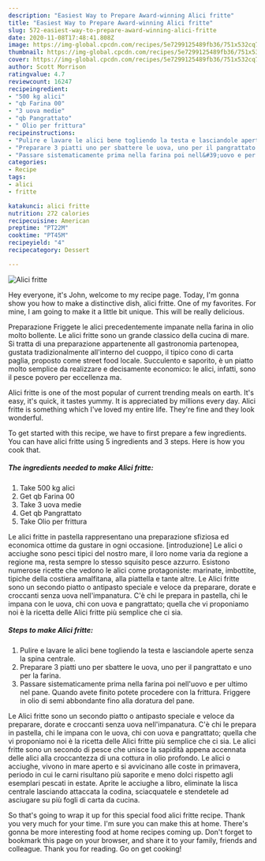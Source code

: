 ```yaml
---
description: "Easiest Way to Prepare Award-winning Alici fritte"
title: "Easiest Way to Prepare Award-winning Alici fritte"
slug: 572-easiest-way-to-prepare-award-winning-alici-fritte
date: 2020-11-08T17:48:41.808Z
image: https://img-global.cpcdn.com/recipes/5e7299125489fb36/751x532cq70/alici-fritte-recipe-main-photo.jpg
thumbnail: https://img-global.cpcdn.com/recipes/5e7299125489fb36/751x532cq70/alici-fritte-recipe-main-photo.jpg
cover: https://img-global.cpcdn.com/recipes/5e7299125489fb36/751x532cq70/alici-fritte-recipe-main-photo.jpg
author: Scott Morrison
ratingvalue: 4.7
reviewcount: 16247
recipeingredient:
- "500 kg alici"
- "qb Farina 00"
- "3 uova medie"
- "qb Pangrattato"
- " Olio per frittura"
recipeinstructions:
- "Pulire e lavare le alici bene togliendo la testa e lasciandole aperte senza la spina centrale."
- "Preparare 3 piatti uno per sbattere le uova, uno per il pangrattato e uno per la farina."
- "Passare sistematicamente prima nella farina poi nell&#39;uovo e per ultimo nel pane. Quando avete finito potete procedere con la frittura. Friggere in olio di semi abbondante fino alla doratura del pane."
categories:
- Recipe
tags:
- alici
- fritte

katakunci: alici fritte 
nutrition: 272 calories
recipecuisine: American
preptime: "PT22M"
cooktime: "PT45M"
recipeyield: "4"
recipecategory: Dessert

---
```



![Alici fritte](https://img-global.cpcdn.com/recipes/5e7299125489fb36/751x532cq70/alici-fritte-recipe-main-photo.jpg)

Hey everyone, it's John, welcome to my recipe page. Today, I'm gonna show you how to make a distinctive dish, alici fritte. One of my favorites. For mine, I am going to make it a little bit unique. This will be really delicious.

Preparazione Friggete le alici precedentemente impanate nella farina in olio molto bollente. Le alici fritte sono un grande classico della cucina di mare. Si tratta di una preparazione appartenente all gastronomia partenopea, gustata tradizionalmente all&#39;interno del cuoppo, il tipico cono di carta paglia, proposto come street food locale. Succulento e saporito, è un piatto molto semplice da realizzare e decisamente economico: le alici, infatti, sono il pesce povero per eccellenza ma.

Alici fritte is one of the most popular of current trending meals on earth. It's easy, it's quick, it tastes yummy. It is appreciated by millions every day. Alici fritte is something which I've loved my entire life. They're fine and they look wonderful.


To get started with this recipe, we have to first prepare a few ingredients. You can have alici fritte using 5 ingredients and 3 steps. Here is how you cook that.

<!--inarticleads1-->

##### The ingredients needed to make Alici fritte:

1. Take 500 kg alici
1. Get qb Farina 00
1. Take 3 uova medie
1. Get qb Pangrattato
1. Take  Olio per frittura


Le alici fritte in pastella rappresentano una preparazione sfiziosa ed economica ottime da gustare in ogni occasione. [introduzione] Le alici o acciughe sono pesci tipici del nostro mare, il loro nome varia da regione a regione ma, resta sempre lo stesso squisito pesce azzurro. Esistono numerose ricette che vedono le alici come protagoniste: marinate, imbottite, tipiche della costiera amalfitana, alla piattella e tante altre. Le Alici fritte sono un secondo piatto o antipasto speciale e veloce da preparare, dorate e croccanti senza uova nell&#39;impanatura. C&#39;è chi le prepara in pastella, chi le impana con le uova, chi con uova e pangrattato; quella che vi proponiamo noi è la ricetta delle Alici fritte più semplice che ci sia. 

<!--inarticleads2-->

##### Steps to make Alici fritte:

1. Pulire e lavare le alici bene togliendo la testa e lasciandole aperte senza la spina centrale.
1. Preparare 3 piatti uno per sbattere le uova, uno per il pangrattato e uno per la farina.
1. Passare sistematicamente prima nella farina poi nell&#39;uovo e per ultimo nel pane. Quando avete finito potete procedere con la frittura. Friggere in olio di semi abbondante fino alla doratura del pane.


Le Alici fritte sono un secondo piatto o antipasto speciale e veloce da preparare, dorate e croccanti senza uova nell&#39;impanatura. C&#39;è chi le prepara in pastella, chi le impana con le uova, chi con uova e pangrattato; quella che vi proponiamo noi è la ricetta delle Alici fritte più semplice che ci sia. Le alici fritte sono un secondo di pesce che unisce la sapidità appena accennata delle alici alla croccantezza di una cottura in olio profondo. Le alici o acciughe, vivono in mare aperto e si avvicinano alle coste in primavera, periodo in cui le carni risultano più saporite e meno dolci rispetto agli esemplari pescati in estate. Aprite le acciughe a libro, eliminate la lisca centrale lasciando attaccata la codina, sciacquatele e stendetele ad asciugare su più fogli di carta da cucina. 

So that's going to wrap it up for this special food alici fritte recipe. Thank you very much for your time. I'm sure you can make this at home. There's gonna be more interesting food at home recipes coming up. Don't forget to bookmark this page on your browser, and share it to your family, friends and colleague. Thank you for reading. Go on get cooking!
